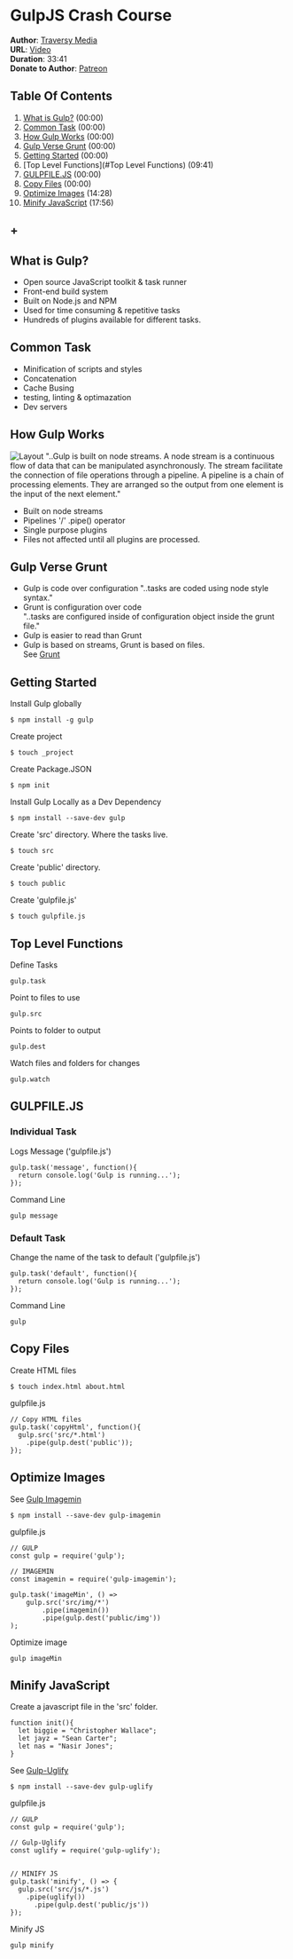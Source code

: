 # GulpJS Crash Course
**Author**: [Traversy Media](https://www.youtube.com/user/TechGuyWeb)  
**URL**: [Video](https://youtu.be/1rw9MfIleEg)  
**Duration**: 33:41  
**Donate to Author**: [Patreon](https://www.patreon.com/traversymedia)  

## Table Of Contents
1. [What is Gulp?](#what-is-gulp) (00:00)
1. [Common Task](#common-task) (00:00)
1. [How Gulp Works](#how-gulp-works) (00:00)
1. [Gulp Verse Grunt](#gulp-verse-grunt) (00:00)
1. [Getting Started](#getting-started) (00:00)
1. [Top Level Functions](#Top Level Functions) (09:41)
1. [GULPFILE.JS](#gulpfilejs) (00:00)
1. [Copy Files](#copy-files) (00:00)
1. [Optimize Images](#optimize-images) (14:28)
1. [Minify JavaScript](#minify-javascript) (17:56)
## +


## What is Gulp?
* Open source JavaScript toolkit & task runner
* Front-end build system
* Built on Node.js and NPM
* Used for time consuming & repetitive tasks
* Hundreds of plugins available for different tasks.

## Common Task
* Minification of scripts and styles
* Concatenation
* Cache Busing
* testing, linting & optimazation
* Dev servers

## How Gulp Works
![Layout](https://raw.github.com/elwoodberry/education/master/_img/diagrams/gulp-crash-course__001.png)
"..Gulp is built on node streams. A node stream is a continuous flow of data that can be manipulated asynchronously. The stream facilitate the connection of file operations through a pipeline. A pipeline is a chain of processing elements. They are arranged so the output from one element is the input of the next element."

* Built on node streams
* Pipelines '/' .pipe() operator
* Single purpose plugins
* Files not affected until all plugins are processed.

## Gulp Verse Grunt
* Gulp is code over configuration
   "..tasks are coded using node style syntax."
* Grunt is configuration over code  
   "..tasks are configured inside of configuration object inside the grunt file."
* Gulp is easier to read than Grunt
* Gulp is based on streams, Grunt is based on files.  
See [Grunt](https://gruntjs.com/)

## Getting Started
Install Gulp globally
```
$ npm install -g gulp
```
Create project
```
$ touch _project
```
Create Package.JSON
```
$ npm init
```
Install Gulp Locally as a Dev Dependency
```
$ npm install --save-dev gulp
```
Create 'src' directory. Where the tasks live.
```
$ touch src
```
Create 'public' directory.
```
$ touch public
```
Create 'gulpfile.js'
```
$ touch gulpfile.js
```

## Top Level Functions
Define Tasks
```
gulp.task
```
Point to files to use
```
gulp.src
```
Points to folder to output
```
gulp.dest
```
Watch files and folders for changes
```
gulp.watch
```

## GULPFILE.JS

### Individual Task
Logs Message ('gulpfile.js')
```
gulp.task('message', function(){
  return console.log('Gulp is running...');
});
```
Command Line
```
gulp message
```
### Default Task
Change the name of the task to default ('gulpfile.js')
```
gulp.task('default', function(){
  return console.log('Gulp is running...');
});
```
Command Line
```
gulp
```

## Copy Files
Create HTML files
```
$ touch index.html about.html
```
gulpfile.js
```
// Copy HTML files
gulp.task('copyHtml', function(){
  gulp.src('src/*.html')
    .pipe(gulp.dest('public'));
});
```

## Optimize Images
See [Gulp Imagemin](https://www.npmjs.com/package/gulp-imagemin)
```
$ npm install --save-dev gulp-imagemin
```
gulpfile.js
```
// GULP
const gulp = require('gulp');

// IMAGEMIN
const imagemin = require('gulp-imagemin');

gulp.task('imageMin', () =>
    gulp.src('src/img/*')
        .pipe(imagemin())
        .pipe(gulp.dest('public/img'))
);
```
Optimize image
```
gulp imageMin
```

## Minify JavaScript
Create a javascript file in the 'src' folder.
```
function init(){
  let biggie = "Christopher Wallace";
  let jayz = "Sean Carter";
  let nas = "Nasir Jones";
}
```
See [Gulp-Uglify](https://www.npmjs.com/package/gulp-uglify)
```
$ npm install --save-dev gulp-uglify
```
gulpfile.js
```
// GULP
const gulp = require('gulp');

// Gulp-Uglify
const uglify = require('gulp-uglify');


// MINIFY JS
gulp.task('minify', () => {
  gulp.src('src/js/*.js')
    .pipe(uglify())
      .pipe(gulp.dest('public/js'))
});
```
Minify JS
```
gulp minify
```
